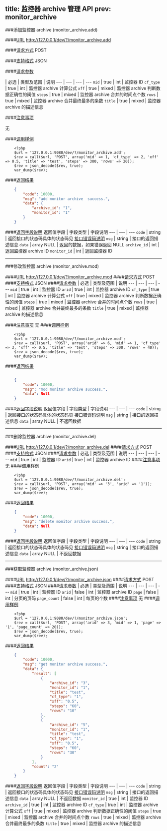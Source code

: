 title: 监控器 archive 管理 API
prev: monitor_archive
---

###添加监控器 archive (monitor_archive.add)

####[URL](#add_url) 
http://127.0.0.1/dev/?/monitor_archive.add

####[请求方式](#add_post)
POST

####[支持格式](#add_json)
JSON 

####[请求参数](#add_param)

  | 必选 | 类型及范围 | 说明
--- | --- | --- | ---
`mid`  | true | int    | 监控器 ID
`cf_type`  | true | int    | 监控器 archive 计算公式
`xff`  | true | mixed    | 监控器 archive 判断数据正确性的阀值
`steps`  | true | mixed    | 监控器 archive 合并的时间点个数
`rows`  | true | mixed    | 监控器 archive 合并最终最多的条数
`title`  | true | mixed    | 监控器 archive 的描述信息


####[注意事项](#add_notice)

无

####[调用样例](#add_example)

```
	<?php
	$url = '127.0.0.1:9080/dev/?/monitor_archive.add';
	$rev = call($url, 'POST', array('mid' => 1, 'cf_type' => 2, 'xff' => 0.5, 'title' => 'test', 'steps' => 300, 'rows' => 20));
	$rev = json_decode($rev, true);
	var_dump($rev);
```

####[返回结果](#add_result)
``` json
	{
		"code": 10000,
		"msg": "add monitor archive  success.",
		"data": {
			"archive_id": "1",
			"monitor_id": "1"
		}
	}
```
####[返回字段说明](#add_result_dis)
返回值字段 | 字段类型 | 字段说明
--- | --- | ---
`code` | string | 返回接口的状态码具体的状态码见 [接口错误码说明](api_errno.html) 
`msg`  | string | 接口的返回描述信息
`data` | array NULL  | 返回的数据，如果错误返回 NULL
`archive_id` | int | 返回监控器 archive ID
`monitor_id` | int | 返回监控器 ID

---
###修改监控器 archive (monitor_archive.mod)

####[URL](#mod_url) 
http://127.0.0.1/dev/?/monitor_archive.mod
####[请求方式](#mod_post)
POST
####[支持格式](#mod_json)
JSON 
####[请求参数](#mod_param)
  | 必选 | 类型及范围 | 说明
--- | --- | --- | ---
`mid`  | true | int    | 监控器 ID
`arid`  | true | int    | 监控器 archive ID
`cf_type`  | true | int    | 监控器 archive 计算公式
`xff`  | true | mixed    | 监控器 archive 判断数据正确性的阀值
`steps`  | true | mixed    | 监控器 archive 合并的时间点个数
`rows`  | true | mixed    | 监控器 archive 合并最终最多的条数
`title`  | true | mixed    | 监控器 archive 的描述信息

####[注意事项](#mod_notice)
无
####[调用样例](#mod_example)
```
	<?php
	$url = '127.0.0.1:9080/dev/?/monitor_archive.mod';
	$rev = call($url, 'POST', array('arid' => 6, 'mid' => 1, 'cf_type' => 3, 'xff' => 0.5, 'title' => 'test', 'steps' => 300, 'rows' = 40));
	$rev = json_decode($rev, true);
	var_dump($rev);
```
####[返回结果](#mod_result)
``` json

	{
		"code": 10000,
		"msg": "mod monitor archive success.",
		"data": Null 
	}

```
####[返回字段说明](#mod_result_dis)
返回值字段 | 字段类型 | 字段说明
--- | --- | ---
`code` | string | 返回接口的状态码具体的状态码见 [接口错误码说明](api_errno.html) 
`msg`  | string | 接口的返回描述信息
`data` | array NULL  | 不返回数据


---
###删除监控器 archive (monitor_archive.del)

####[URL](#del_url) 
http://127.0.0.1/dev/?/monitor_archive.del
####[请求方式](#del_post)
POST
####[支持格式](#del_json)
JSON 
####[请求参数](#del_param)
  | 必选 | 类型及范围 | 说明
--- | --- | --- | ---
`mid` | true | int     | 监控器 ID
`arid` | true | int     | 监控器 archive ID
####[注意事项](#del_notice)
无
####[调用样例](#del_example)
```
	<?php
	$url = '127.0.0.1:9080/dev/?/monitor_archive.del';
	$rev = call($url, 'POST', array('mid' => '3', 'arid' => '1'));
	$rev = json_decode($rev, true);
	var_dump($rev);
```
####[返回结果](#del_result)
``` json
	{
		"code": 10000,
		"msg": "delete monitor archive success.",
		"data": Null 
	}
```
####[返回字段说明](#del_result_dis)
返回值字段 | 字段类型 | 字段说明
--- | --- | ---
`code` | string | 返回接口的状态码具体的状态码见 [接口错误码说明](api_errno.html) 
`msg`  | string | 接口的返回描述信息
`data` | array NULL  | 不返回数据

---
###获取监控器 archive (monitor_archive.json)

####[URL](#json_url) 
http://127.0.0.1/dev/?/monitor_archive.json
####[请求方式](#json_post)
POST
####[支持格式](#json_json)
JSON 
####[请求参数](#json_param)
  | 必选 | 类型及范围 | 说明
--- | --- | --- | ---
`mid` | true | int     | 监控器 ID
`arid` | false | int     | 监控器 archive ID
`page` | false | int     | 分页的页码
`page_count` | false | int     | 每页的个数
####[注意事项](#json_notice)
无
####[调用样例](#json_example)
```
	<?php
	$url = '127.0.0.1:9080/dev/?/monitor_archive.json';
	$rev = call($url, 'POST', array('arid' => 3, 'mid' => 1, 'page' => '1', 'page_count' => 20));
	$rev = json_decode($rev, true);
	var_dump($rev);
```
####[返回结果](#json_result)
``` json
	{
		"code": 10000,
		"msg": "get monitor archive success.",
		"data": {
			"result": [
				{
					"archive_id": "3",
					"monitor_id": "1",
					"title": "test",
					"cf_type": "1",
					"xff": "0.5",
					"steps": "60",
					"rows": "10"
				},
				{
					"archive_id": "5",
					"monitor_id": "1",
					"title": "test",
					"cf_type": "1",
					"xff": "0.5",
					"steps": "60",
					"rows": "30"
				}
			],
			"count": "2"
		}
	}
```
####[返回字段说明](#json_result_dis)
返回值字段 | 字段类型 | 字段说明
--- | --- | ---
`code` | string | 返回接口的状态码具体的状态码见 [接口错误码说明](api_errno.html) 
`msg`  | string | 接口的返回描述信息
`data` | array NULL  | 不返回数据
`monitor_id`  | true | int    | 监控器 ID
`archive_id`  | true | int    | 监控器 archive ID
`cf_type`  | true | int    | 监控器 archive 计算公式
`xff`  | true | mixed    | 监控器 archive 判断数据正确性的阀值
`steps`  | true | mixed    | 监控器 archive 合并的时间点个数
`rows`  | true | mixed    | 监控器 archive 合并最终最多的条数
`title`  | true | mixed    | 监控器 archive 的描述信息
